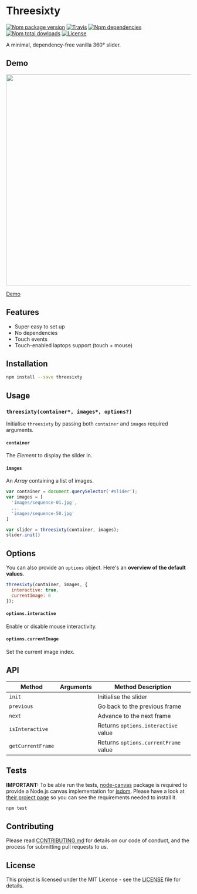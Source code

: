 # Threesixty

[![Npm package version](https://img.shields.io/npm/v/threesixty.svg?style=flat-square)](https://www.npmjs.com/package/threesixty)
[![Travis](https://img.shields.io/travis/rbartoli/threesixty.svg?style=flat-square)](https://travis-ci.org/rbartoli/threesixty)
[![Npm dependencies](https://david-dm.org/rbartoli/threesixty.svg)](https://www.npmjs.com/package/threesixty)
[![Npm total dowloads](https://img.shields.io/npm/dt/threesixty.svg?style=flat-square)](https://www.npmjs.com/package/threesixty)
[![License](https://img.shields.io/github/license/rbartoli/threesixty.svg?style=flat-square)](/LICENSE)

A minimal, dependency-free vanilla 360° slider.

## Demo
<a href="http://jsfiddle.net/gh/get/library/pure/rbartoli/threesixty/tree/master/example"><img src="https://github.com/rbartoli/threesixty/raw/master/example/screenshot.png" width="574"></a>

[Demo](http://jsfiddle.net/gh/get/library/pure/rbartoli/threesixty/tree/master/example)

## Features
- Super easy to set up
- No dependencies
- Touch events
- Touch-enabled laptops support (touch + mouse)

##  Installation
```bash
npm install --save threesixty
```

## Usage
### `threesixty(container*, images*, options?)`
Initialise `threesixty` by passing both `container` and `images` required arguments.

#### `container`
The _Element_ to display the slider in.

#### `images `
An _Array_ containing a list of images.

```js
var container = document.querySelector('#slider');
var images = [
  'images/sequence-01.jpg',
  ...
  'images/sequence-50.jpg'
]

var slider = threesixty(container, images);
slider.init()
```

## Options
You can also provide an `options` object. Here's an **overview of the default values**.

```js
threesixty(container, images, {
  interactive: true,
  currentImage: 0
});
```

#### `options.interactive`
Enable or disable mouse interactivity.

#### `options.currentImage`
Set the current image index.

## API
Method | Arguments               | Method Description
-----------|----------------------------------|-------------------------------------------------------------------------------------
`init`     |                      | Initialise the slider
`previous`  |                             | Go back to the previous frame
`next`  |                             | Advance to the next frame
`isInteractive`  |                             | Returns `options.interactive` value
`getCurrentFrame`  |                             | Returns `options.currentFrame` value

## Tests
__IMPORTANT:__ To be able run the tests, [node-canvas](https://github.com/Automattic/node-canvas/tree/v1.x) package is required to provide a Node.js canvas implementation for [jsdom](https://github.com/tmpvar/jsdom). Please have a look at [their project page](https://github.com/Automattic/node-canvas/tree/v1.x) so you can see the requirements needed to install it.

```bash
npm test
```

## Contributing
Please read [CONTRIBUTING.md](CONTRIBUTING.md) for details on our code of conduct, and the process for submitting pull requests to us.

## License
This project is licensed under the MIT License - see the [LICENSE](LICENSE) file for details.
